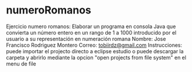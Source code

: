 # numeroRomanos
Ejercicio numero romanos: Elaborar un programa en consola Java que convierta un número entero en un rango de 1 a 1000 introducido por el usuario a su representación en numeración romana
Nombre: Jose Francisco Rodriguez Montero Correo: tobiirdz@gmail.com Instrucciones: puede importar el projecto directo a eclipse estudio o puede descargar la carpeta y abrirlo mediante la opcion "open projects from file system" en el menu de file
